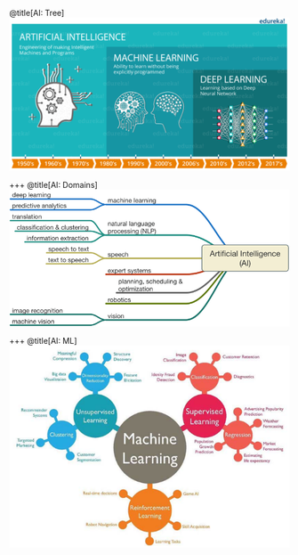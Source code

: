@title[AI: Tree]
![AI](assets/images/AI/AI-Tree.png)

+++
@title[AI: Domains]
![AI domains](assets/images/AI/AI-Domains.png)

+++
@title[AI: ML]
![AI Machine Learning](assets/images/AI/AI-ML.png)

